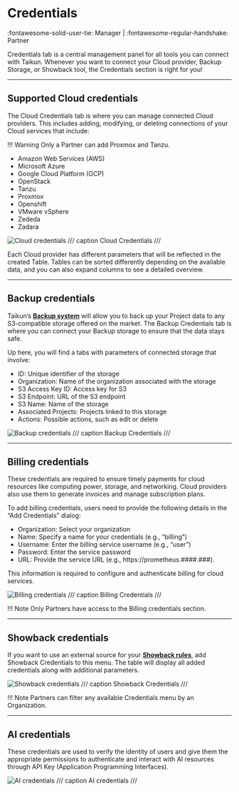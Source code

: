 # **Credentials**
:fontawesome-solid-user-tie: Manager | :fontawesome-regular-handshake: Partner

Credentials tab is a central management panel for all tools you can connect with Taikun. Whenever you want to connect your Cloud provider, Backup Storage, or Showback tool, the Credentials section is right for you!

---

## **Supported Cloud credentials**

The Cloud Credentials tab is where you can manage connected Cloud providers. This includes adding, modifying, or deleting connections of your Cloud services that include:

!!! Warning
	Only a Partner can add Proxmox and Tanzu.

- Amazon Web Services (AWS)
- Microsoft Azure
- Google Cloud Platform (GCP)
- OpenStack
- Tanzu
- Proxmox
- Openshift
- VMware vSphere
- Zededa
- Zadara

![Cloud credentials](https://rgw.cloudpoint.tcpro.cz/swift/v1/KEY_0efe203c42c0402f9402a570302dc066/new-docs/getting-started/taikun.infra/cloud_cred.webp)
/// caption
Cloud Credentials
///

Each Cloud provider has different parameters that will be reflected in the created Table. Tables can be sorted differently depending on the available data, and you can also expand columns to see a detailed overview.

---

## **Backup credentials**

Taikun’s [**Backup system**](https://docs.taikun.cloud/CloudWorks/Managing_your_Projects/Backup/) will allow you to back up your Project data to any S3-compatible storage offered on the market. The Backup Credentials tab is where you can connect your Backup storage to ensure that the data stays safe.

Up here, you will find a tabs with parameters of connected storage that involve:

- ID: Unique identifier of the storage
- Organization: Name of the organization associated with the storage
- S3 Access Key ID: Access key for S3
- S3 Endpoint: URL of the S3 endpoint
- S3 Name: Name of the storage
- Associated Projects: Projects linked to this storage
- Actions: Possible actions, such as edit or delete

![Backup credentials](https://rgw.cloudpoint.tcpro.cz/swift/v1/KEY_0efe203c42c0402f9402a570302dc066/new-docs/getting-started/taikun.infra/backup_cred.webp)
/// caption
Backup Credentials
///

---

## **Billing credentials**

These credentials are required to ensure timely payments for cloud resources like computing power, storage, and networking. Cloud providers also use them to generate invoices and manage subscription plans.

To add billing credentials, users need to provide the following details in the “Add Credentials” dialog:

- Organization: Select your organization
- Name: Specify a name for your credentials (e.g., “billing”)
- Username: Enter the billing service username (e.g., “user”)
- Password: Enter the service password
- URL: Provide the service URL (e.g., https://prometheus.####.###).

This information is required to configure and authenticate billing for cloud services.

![Billing credentials](https://rgw.cloudpoint.tcpro.cz/swift/v1/KEY_0efe203c42c0402f9402a570302dc066/new-docs/navigating-taikun/credentials-tab/billingcreds.webp)
/// caption 
Billing Credentials
///

!!! Note
	Only Partners have access to the Billing credentials section.

---

## **Showback credentials**

If you want to use an external source for your [**Showback rules**](https://docs.taikun.cloud/CloudWorks/Monitoring_your_Projects/Showback_rules/), add Showback Credentials to this menu. The table will display all added credentials along with additional parameters.

![Showback credentials](https://rgw.cloudpoint.tcpro.cz/swift/v1/KEY_0efe203c42c0402f9402a570302dc066/new-docs/navigating-taikun/credentials-tab/showbackcredentials.webp)
/// caption
Showback Credentials
///

!!! Note
	Partners can filter any available Credentials menu by an Organization.

---

## **AI credentials**

These credentials are used to verify the identity of users and give them the appropriate permissions to authenticate and interact with AI resources through API Key (Application Programming Interfaces).

![AI credentials](https://rgw.cloudpoint.tcpro.cz/swift/v1/KEY_0efe203c42c0402f9402a570302dc066/new-docs/navigating-taikun/credentials-tab/aicredentials.webp)
/// caption
AI credentials
///
